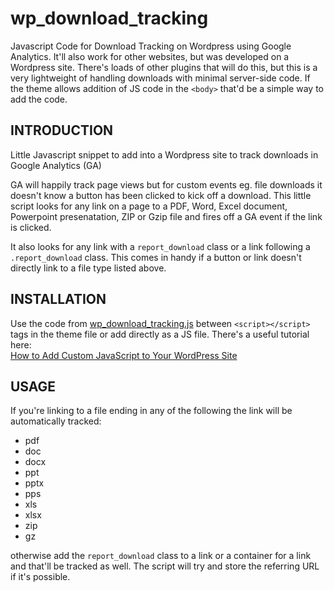 # wp_download_tracking

Javascript Code for Download Tracking on Wordpress using Google Analytics. It'll also work for other websites, but was developed on a Wordpress site. There's loads of other plugins that will do this, but this is a very lightweight of handling downloads with minimal server-side code. If the theme allows addition of JS code in the `<body>` that'd be a simple way to add the code.

## INTRODUCTION

Little Javascript snippet to add into a Wordpress site to track downloads in Google Analytics (GA)

GA will happily track page views but for custom events eg. file downloads it doesn't know a button has been clicked to kick off a download. This little script looks for any link on a page to a PDF, Word, Excel document, Powerpoint presenatation, ZIP or Gzip file and fires off a GA event if the link is clicked.

It also looks for any link with a `report_download` class or a link following a `.report_download` class. This comes in handy if a button or link doesn't directly link to a file type listed above.

## INSTALLATION

Use the code from [wp_download_tracking.js](wp_ga_tracking.js) between `<script></script>` tags in the theme file or add directly as a JS file. There's a useful tutorial here: 	
[How to Add Custom JavaScript to Your WordPress Site](https://webdesign.tutsplus.com/tutorials/how-to-add-custom-javascript-to-your-wordpress-site--cms-34368)

## USAGE

If you're linking to a file ending in any of the following the link will be automatically tracked:

- pdf
- doc
- docx
- ppt
- pptx
- pps
- xls
- xlsx
- zip
- gz

otherwise add the `report_download` class to a link or a container for a link and that'll be tracked as well. The script will try and store the referring URL if it's possible.

